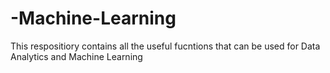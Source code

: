 # -Machine-Learning
This respositiory contains all the useful fucntions that can be used for Data Analytics and Machine Learning 
